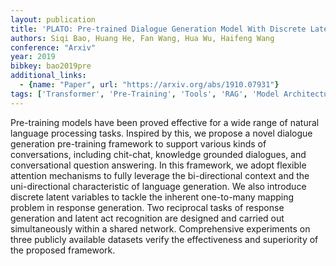 ```yaml
---
layout: publication
title: 'PLATO: Pre-trained Dialogue Generation Model With Discrete Latent Variable'
authors: Siqi Bao, Huang He, Fan Wang, Hua Wu, Haifeng Wang
conference: "Arxiv"
year: 2019
bibkey: bao2019pre
additional_links:
  - {name: "Paper", url: "https://arxiv.org/abs/1910.07931"}
tags: ['Transformer', 'Pre-Training', 'Tools', 'RAG', 'Model Architecture', 'Reinforcement Learning', 'Training Techniques', 'Attention Mechanism']
---
```

Pre-training models have been proved effective for a wide range of natural
language processing tasks. Inspired by this, we propose a novel dialogue
generation pre-training framework to support various kinds of conversations,
including chit-chat, knowledge grounded dialogues, and conversational question
answering. In this framework, we adopt flexible attention mechanisms to fully
leverage the bi-directional context and the uni-directional characteristic of
language generation. We also introduce discrete latent variables to tackle the
inherent one-to-many mapping problem in response generation. Two reciprocal
tasks of response generation and latent act recognition are designed and
carried out simultaneously within a shared network. Comprehensive experiments
on three publicly available datasets verify the effectiveness and superiority
of the proposed framework.
